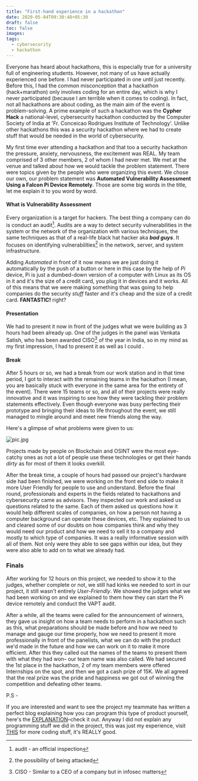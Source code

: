 ```yaml
---
title: "First-hand experience in a hackathon"
date: 2020-05-04T09:30:48+05:30
draft: false
toc: false
images:
tags:
  - cybersecurity
  - hackathon
---
```


 Everyone has heard about hackathons, this is especially true for a university full of engineering students. However, not many of us have actually experienced one before. I had never participated in one until just recently. Before this, I had the common misconception that a hackathon (hack+marathon) only involves coding for an entire day, which is why I never participated (because I am terrible when it comes to coding). In fact, not all hackathons are about coding, as the main aim of the event is problem-solving. A prime example of such a hackathon was the **Cypher Hack** a national-level, cybersecurity hackathon conducted by the Computer Society of India at 'Fr. Conceicao Rodrigues Institute of Technology'. Unlike other hackathons this was a security hackathon where we had to create stuff that would be needed in the world of cybersecurity.

 My first time ever attending a hackathon and that too a security hackathon the pressure, anxiety, nervousness, the excitement was REAL. My team comprised of 3 other members, 2 of whom I had never met. We met at the venue and talked about how we would tackle the problem statement.
 There were topics given by the people who were organizing this event. We chose our own, our problem statement was **Automated Vulnerability Assessment Using a Falcon Pi Device Remotely**. Those are some big words in the title, let me explain it to you word by word.
 #### What is Vulnerability Assessment

 Every organization is a target for hackers. The best thing a company can do is conduct an audit[^1]. Audits are a way to detect security vulnerabilities in the system or the network of the organization with various techniques, the same techniques as that of a real-life black hat hacker aka ***bad guys***. It focuses on identifying vulnerabilities[^2] in the network, server, and system infrastructure.

 Adding *Automated* in front of it now means we are just doing it automatically by the push of a button or here in this case by the help of *Pi* device, Pi is just a dumbed-down version of a computer with Linux as its OS in it and it's the size of a credit card, you plug it in devices and it works. All of this means that we were making something that was going to help companies do the security *stuff* faster and it's cheap and the size of a credit card. **FANTASTIC!** right? 

 #### Presentation 
 We had to present it now in front of the judges what we were building as 3 hours had been already up. One of the judges in the panel was Venkata Satish, who has been awarded CISO[^3] of the year in India, so in my mind as my first impression, I had to present it as well as I could .
 
 #### Break
 After 5 hours or so, we had a break from our work station and in that time period, I got to interact with the remaining teams in the hackathon (I mean, you are basically stuck with everyone in the same area for the entirety of the event). There were 15 teams or so, and all of their projects were really innovative and it was inspiring to see how they were tackling their problem statements effectively. Even though everyone was busy perfecting their prototype and bringing their ideas to life throughout the event, we still managed to mingle around and meet new friends along the way. 
 
 Here's a glimpse of what problems were given to us: 

 ![pic.jpg](/pic.jpg)
 
 Projects made by people on Blockchain and OSINT were the most eye-catchy ones as not a lot of people use these technologies or get their hands *dirty* as for most of them it looks overkill.

 After the break time, a couple of hours had passed our project's hardware side had been finished, we were working on the front end side to make it more User Friendly for people to use and understand. Before the final round, professionals and experts in the fields related to hackathons and cybersecurity came as advisors. They inspected our work and asked us questions related to the same. Each of them asked us questions how it would help different scales of companies, on how a person not having a computer background can operate these devices, etc. They explained to us and cleared some of our doubts on how companies think and why they would need our product and how we need to sell it to a company and mostly to which type of companies. It was a really informative session with all of them. Not only were they able to see gaps within our idea, but they were also able to add on to what we already had.
 
 ### Finals

 After working for 12 hours on this project, we needed to show it to the judges, whether complete or not, we still had kinks we needed to sort in our project, it still wasn't entirely *User-Friendly*. We showed the judges what we had been working on and we explained to them how they can start the Pi device remotely and conduct the VAPT audit.

 After a while, all the teams were called for the announcement of winners, they gave us insight on how a team needs to perform in a hackathon such as this, what preparations should be made before and how we need to manage and gauge our time properly, how we need to present it more professionally in front of the panelists, what we can do with the product we'd made in the future and how we can work on it to make it more efficient. After this they called out the names of the teams to present them with what they had won– our team name was also called. We had secured the 1st place in the hackathon, 2 of my team members were offered Internships on the spot, and then we got a cash prize of 15K. We all agreed that the real prize was the pride and happiness we got out of winning the competition and defeating other teams.

 P.S -

 If you are interested and want to see the project my teammate has written a perfect blog explaining how you can program this type of product yourself, here's the [EXPLANATION](https://haxbabatech.blogspot.com/2020/04/build-your-own-red-team-dropbox-for_9.html)–check it out. Anyway I did not explain any programming stuff we did in the project, this was just my experience, visit [THIS](https://haxbabatech.blogspot.com/2020/04/build-your-own-red-team-dropbox-for_9.html) for more coding stuff, it's REALLY good. 


 
[^1]: audit - an official inspection
[^2]: the possibility of being attacked
[^3]: CISO - Similar to a CEO of a company but in infosec matters